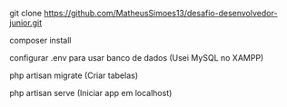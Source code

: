 git clone https://github.com/MatheusSimoes13/desafio-desenvolvedor-junior.git

composer install

configurar .env para usar banco de dados (Usei MySQL no XAMPP)

php artisan migrate (Criar tabelas)

php artisan serve (Iniciar app em localhost)
